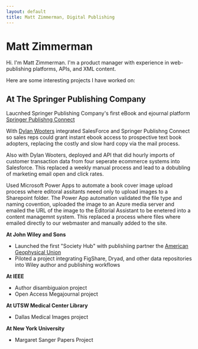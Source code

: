 ```yaml
---
layout: default
title: Matt Zimmerman, Digital Publishing
---
```

# Matt Zimmerman

Hi. I'm Matt Zimmerman. I'm a product manager with experience in web-publishing platforms, APIs, and XML content.

Here are some interesting projects I have worked on:

## At The Springer Publishing Company

Laucnhed Springer Publishing Company's first eBook and ejournal platform [Springer Publishng Connect](http://connect.springerpub.com)

With [Dylan Wooters](https://dylanwooters.com/index.html) integrated SalesForce and Springer Publishng Connect so sales reps could grant instant ebook access to prospective text book adopters, replacing the costly and slow hard copy via the mail process.

Also with Dylan Wooters, deployed and API that did hourly imports of customer transaction data from four seperate ecommerce systems into Salesforce. This replaced a weekly manual process and lead to a dobubling of marketing email open and click rates.

Used Microsoft Power Apps to automate a book cover image upload process where editoral assitants neeed only to upload images to a Sharepoint folder. The Power App automation validated the file type and naming covention, uploaded the image to an Azure media server and emailed the URL of the image to the Editorial Assistant to be enetered into a content managemnt system. This replaced a process where files where emailed directly to our webmaster and manually added to the site.

**At John Wiley and Sons**
* Launched the first "Society Hub" with publishiing partner the [American Geophysical Union](https://agupubs.onlinelibrary.wiley.com/) 
* Piloted a project integrating FigShare, Dryad, and other data repositories into Wiley author and publishing workflows

**At IEEE**
* Author disambiguaion project
* Open Access Megajournal project

**At UTSW Medical Center Library**
* Dallas Medical Images project

**At New York University**
* Margaret Sanger Papers Project
